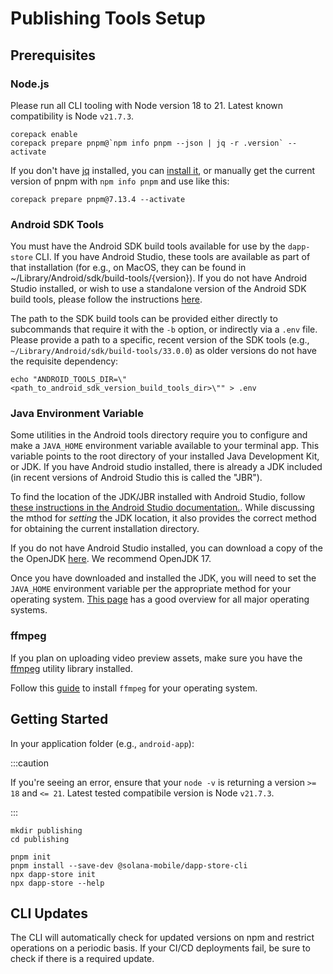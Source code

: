 # Publishing Tools Setup

## Prerequisites

### Node.js

Please run all CLI tooling with Node version 18 to 21. Latest known compatibility is Node `v21.7.3`.

```shell
corepack enable
corepack prepare pnpm@`npm info pnpm --json | jq -r .version` --activate
```

If you don't have [jq](https://stedolan.github.io/jq/) installed, you can [install it](https://formulae.brew.sh/formula/jq), or manually get the current version of pnpm with `npm info pnpm` and use like this:

```shell
corepack prepare pnpm@7.13.4 --activate
```

### Android SDK Tools

You must have the Android SDK build tools available for use by the `dapp-store` CLI. If you have Android Studio, these tools are available as part of that installation (for e.g., on MacOS, they can be found in ~/Library/Android/sdk/build-tools/\{version\}). If you do not have Android Studio installed, or wish to use a standalone version of the Android SDK build tools, please follow the instructions [here](https://developer.android.com/studio/intro/update#sdk-manager).

The path to the SDK build tools can be provided either directly to subcommands that require it with the `-b` option, or indirectly via a `.env` file. Please provide a path to a specific, recent version of the SDK tools (e.g., `~/Library/Android/sdk/build-tools/33.0.0`) as older versions do not have the requisite dependency:

```shell
echo "ANDROID_TOOLS_DIR=\"<path_to_android_sdk_version_build_tools_dir>\"" > .env
```

### Java Environment Variable

Some utilities in the Android tools directory require you to configure and make a `JAVA_HOME` environment variable available to your terminal app. This variable points to the root directory of your installed Java Development Kit, or JDK. If you have Android studio installed, there is already a JDK included (in recent versions of Android Studio this is called the "JBR").

To find the location of the JDK/JBR installed with Android Studio, follow [these instructions in the Android Studio documentation.](https://developer.android.com/build/jdks#set-jdk-in-studio). While discussing the mthod for _*setting*_ the JDK location, it also provides the correct method for obtaining the current installation directory.

If you do not have Android Studio installed, you can download a copy of the the OpenJDK [here](https://openjdk.org/projects/jdk/17/). We recommend OpenJDK 17.

Once you have downloaded and installed the JDK, you will need to set the `JAVA_HOME` environment variable per the appropriate method for your operating system. [This page](https://www3.ntu.edu.sg/home/ehchua/programming/howto/Environment_Variables.html) has a good overview for all major operating systems.

### ffmpeg

If you plan on uploading video preview assets, make sure you have the [ffmpeg](https://www.ffmpeg.org/download.html) utility library installed.

Follow this [guide](https://support.audacityteam.org/basics/installing-ffmpeg) to install `ffmpeg` for your operating system.

## Getting Started

In your application folder (e.g., `android-app`):

:::caution

If you're seeing an error, ensure that your `node -v` is returning a version `>= 18` and `<= 21`.
Latest tested compatibile version is Node `v21.7.3`.

:::

```shell
mkdir publishing
cd publishing

pnpm init
pnpm install --save-dev @solana-mobile/dapp-store-cli
npx dapp-store init
npx dapp-store --help
```

## CLI Updates

The CLI will automatically check for updated versions on npm and restrict operations on a periodic basis. If your CI/CD deployments fail, be sure to check if there is a required update.
